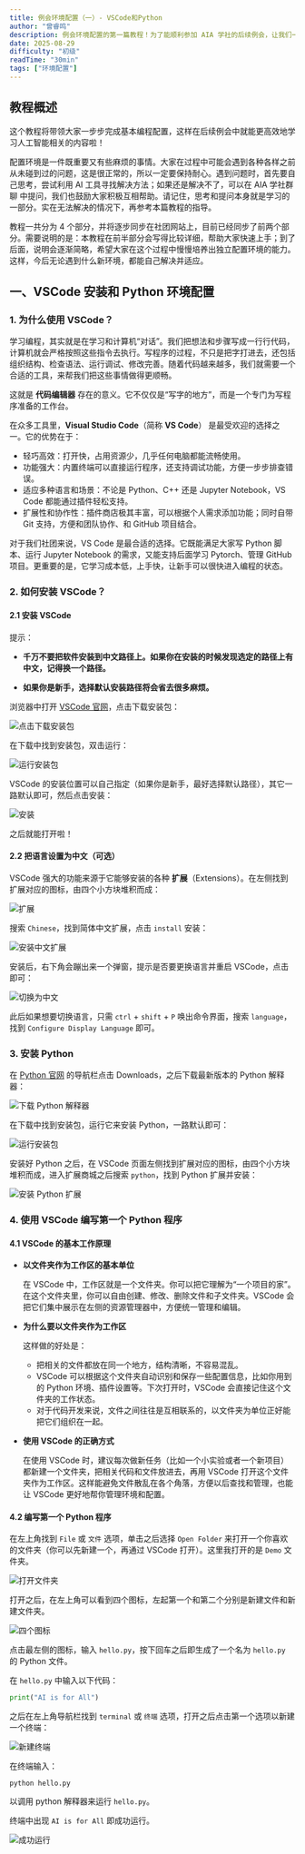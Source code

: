 ```yaml
---
title: 例会环境配置（一）- VSCode和Python
author: "曾睿鸣"
description: 例会环境配置的第一篇教程！为了能顺利参加 AIA 学社的后续例会，让我们一起在电脑上搭建好基本的编程环境吧~
date: 2025-08-29
difficulty: "初级"
readTime: "30min"
tags: ["环境配置"]
---
```

## 教程概述

这个教程将带领大家一步步完成基本编程配置，这样在后续例会中就能更高效地学习人工智能相关的内容啦！

配置环境是一件既重要又有些麻烦的事情。大家在过程中可能会遇到各种各样之前从未碰到过的问题，这是很正常的，所以一定要保持耐心。遇到问题时，首先要自己思考，尝试利用 AI 工具寻找解决方法；如果还是解决不了，可以在 AIA 学社群聊 中提问，我们也鼓励大家积极互相帮助。请记住，思考和提问本身就是学习的一部分。实在无法解决的情况下，再参考本篇教程的指导。

教程一共分为 $4$ 个部分，并将逐步同步在社团网站上，目前已经同步了前两个部分。需要说明的是：本教程在前半部分会写得比较详细，帮助大家快速上手；到了后面，说明会逐渐简略，希望大家在这个过程中慢慢培养出独立配置环境的能力。这样，今后无论遇到什么新环境，都能自己解决并适应。

## 一、VSCode 安装和 Python 环境配置

### 1. 为什么使用 VSCode？

学习编程，其实就是在学习和计算机“对话”。我们把想法和步骤写成一行行代码，计算机就会严格按照这些指令去执行。写程序的过程，不只是把字打进去，还包括组织结构、检查语法、运行调试、修改完善。随着代码越来越多，我们就需要一个合适的工具，来帮我们把这些事情做得更顺畅。

这就是 **代码编辑器** 存在的意义。它不仅仅是“写字的地方”，而是一个专门为写程序准备的工作台。

在众多工具里，**Visual Studio Code**（简称 **VS Code**） 是最受欢迎的选择之一。它的优势在于：

- 轻巧高效：打开快，占用资源少，几乎任何电脑都能流畅使用。
- 功能强大：内置终端可以直接运行程序，还支持调试功能，方便一步步排查错误。
- 适应多种语言和场景：不论是 Python、C++ 还是 Jupyter Notebook，VS Code 都能通过插件轻松支持。
- 扩展性和协作性：插件商店极其丰富，可以根据个人需求添加功能；同时自带 Git 支持，方便和团队协作、和 GitHub 项目结合。

对于我们社团来说，VS Code 是最合适的选择。它既能满足大家写 Python 脚本、运行 Jupyter Notebook 的需求，又能支持后面学习 Pytorch、管理 GitHub 项目。更重要的是，它学习成本低，上手快，让新手可以很快进入编程的状态。

### 2. 如何安装 VSCode？

#### **2.1 安装 VSCode**

提示：

- **千万不要把软件安装到中文路径上。如果你在安装的时候发现选定的路径上有中文，记得换一个路径。**

- **如果你是新手，选择默认安装路径将会省去很多麻烦。**

浏览器中打开 [VSCode 官网](https://code.visualstudio.com/)，点击下载安装包：

![点击下载安装包](../../images/tutorials/config/VScodewebsite.png)

在下载中找到安装包，双击运行：

![运行安装包](../../images/tutorials/config/exepkg.png)

VSCode 的安装位置可以自己指定（如果你是新手，最好选择默认路径），其它一路默认即可，然后点击安装：

![安装](../../images/tutorials/config/install.png)

之后就能打开啦！

#### **2.2 把语言设置为中文（可选）**

VSCode 强大的功能来源于它能够安装的各种 **扩展**（Extensions）。在左侧找到扩展对应的图标，由四个小方块堆积而成：

![扩展](../../images/tutorials/config/extensions.png)

搜索 `Chinese`，找到简体中文扩展，点击 `install` 安装：

![安装中文扩展](../../images/tutorials/config/chiext.png)

安装后，右下角会蹦出来一个弹窗，提示是否要更换语言并重启 VSCode，点击即可：

![切换为中文](../../images/tutorials/config/changechi.png)

此后如果想要切换语言，只需 `ctrl` + `shift` + `P` 唤出命令界面，搜索 `language`，找到 `Configure Display Language` 即可。

### **3. 安装 Python**

在 [Python 官网](https://www.python.org/) 的导航栏点击 Downloads，之后下载最新版本的 Python 解释器：

![下载 Python 解释器](../../images/tutorials/config/downpy.png)

在下载中找到安装包，运行它来安装 Python，一路默认即可：

![运行安装包](../../images/tutorials/config/instpy.png)

安装好 Python 之后，在 VSCode 页面左侧找到扩展对应的图标，由四个小方块堆积而成，进入扩展商城之后搜索 `python`，找到 Python 扩展并安装：

![安装 Python 扩展](../../images/tutorials/config/extpy.png)

### 4. 使用 VSCode 编写第一个 Python 程序

#### **4.1 VSCode 的基本工作原理**

- **以文件夹作为工作区的基本单位**

  在 VSCode 中，工作区就是一个文件夹。你可以把它理解为“一个项目的家”。在这个文件夹里，你可以自由创建、修改、删除文件和子文件夹。VSCode 会把它们集中展示在左侧的资源管理器中，方便统一管理和编辑。
- **为什么要以文件夹作为工作区**

  这样做的好处是：

  - 把相关的文件都放在同一个地方，结构清晰，不容易混乱。
  - VSCode 可以根据这个文件夹自动识别和保存一些配置信息，比如你用到的 Python 环境、插件设置等。下次打开时，VSCode 会直接记住这个文件夹的工作状态。
  - 对于代码开发来说，文件之间往往是互相联系的，以文件夹为单位正好能把它们组织在一起。
- **使用 VSCode 的正确方式**

  在使用 VSCode 时，建议每次做新任务（比如一个小实验或者一个新项目）都新建一个文件夹，把相关代码和文件放进去，再用 VSCode 打开这个文件夹作为工作区。这样能避免文件散乱在各个角落，方便以后查找和管理，也能让 VSCode 更好地帮你管理环境和配置。

#### **4.2 编写第一个 Python 程序**

在左上角找到 `File` 或 `文件` 选项，单击之后选择 `Open Folder` 来打开一个你喜欢的文件夹（你可以先新建一个，再通过 VSCode 打开）。这里我打开的是 `Demo` 文件夹。

![打开文件夹](../../images/tutorials/config/openfolder.png)

打开之后，在左上角可以看到四个图标，左起第一个和第二个分别是新建文件和新建文件夹。

![四个图标](../../images/tutorials/config/opefolder.png)

点击最左侧的图标，输入 `hello.py`，按下回车之后即生成了一个名为 `hello.py` 的 Python 文件。

在 `hello.py` 中输入以下代码：

```py
print("AI is for All")
```

之后在左上角导航栏找到 `terminal` 或 `终端` 选项，打开之后点击第一个选项以新建一个终端：

![新建终端](../../images/tutorials/config/terminal.png)

在终端输入：

```
python hello.py
```

以调用 python 解释器来运行 `hello.py`。

终端中出现 `AI is for All` 即成功运行。

![成功运行](../../images/tutorials/config/succ.png)

